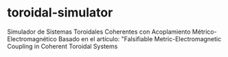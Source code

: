 # toroidal-simulator
Simulador de Sistemas Toroidales Coherentes con Acoplamiento Métrico-Electromagnético Basado en el artículo: "Falsifiable Metric-Electromagnetic Coupling in Coherent Toroidal Systems
